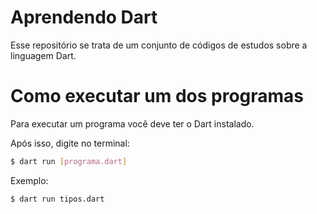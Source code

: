 # Aprendendo Dart

Esse repositório se trata de um conjunto de códigos de estudos sobre a linguagem Dart.

# Como executar um dos programas

Para executar um programa você deve ter o Dart instalado.

Após isso, digite no terminal:

```sh
$ dart run [programa.dart]
```

Exemplo:

```sh
$ dart run tipos.dart
```
